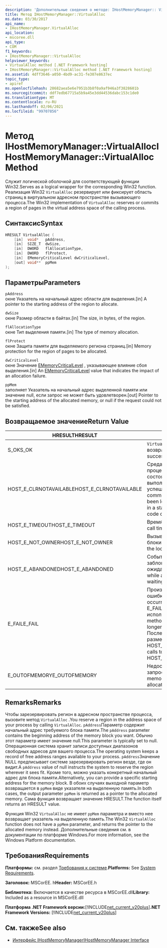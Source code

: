 ```yaml
---
description: 'Дополнительные сведения о методе: IHostMemoryManager:: VirtualAlloc'
title: Метод IHostMemoryManager::VirtualAlloc
ms.date: 03/30/2017
api_name:
- IHostMemoryManager.VirtualAlloc
api_location:
- mscoree.dll
api_type:
- COM
f1_keywords:
- IHostMemoryManager::VirtualAlloc
helpviewer_keywords:
- VirtualAlloc method [.NET Framework hosting]
- IHostMemoryManager::VirtualAlloc method [.NET Framework hosting]
ms.assetid: 4dff3646-a050-4bd9-ac31-fe307e8637ec
topic_type:
- apiref
ms.openlocfilehash: 28682aea5e6e7951b3b8f0a9af946a3f3828601b
ms.sourcegitcommit: ddf7edb67715a5b9a45e3dd44536dabc153c1de0
ms.translationtype: MT
ms.contentlocale: ru-RU
ms.lasthandoff: 02/06/2021
ms.locfileid: "99707856"
---
```

# <a name="ihostmemorymanagervirtualalloc-method"></a><span data-ttu-id="7b3a5-103">Метод IHostMemoryManager::VirtualAlloc</span><span class="sxs-lookup"><span data-stu-id="7b3a5-103">IHostMemoryManager::VirtualAlloc Method</span></span>

<span data-ttu-id="7b3a5-104">Служит логической оболочкой для соответствующей функции Win32.</span><span class="sxs-lookup"><span data-stu-id="7b3a5-104">Serves as a logical wrapper for the corresponding Win32 function.</span></span> <span data-ttu-id="7b3a5-105">Реализация Win32 `VirtualAlloc` резервирует или фиксирует область страниц в виртуальном адресном пространстве вызывающего процесса.</span><span class="sxs-lookup"><span data-stu-id="7b3a5-105">The Win32 implementation of `VirtualAlloc` reserves or commits a region of pages in the virtual address space of the calling process.</span></span>  
  
## <a name="syntax"></a><span data-ttu-id="7b3a5-106">Синтаксис</span><span class="sxs-lookup"><span data-stu-id="7b3a5-106">Syntax</span></span>  
  
```cpp  
HRESULT VirtualAlloc (  
    [in]  void*   pAddress,  
    [in]  SIZE_T  dwSize,  
    [in]  DWORD   flAllocationType,  
    [in]  DWORD   flProtect,  
    [in]  EMemoryCriticalLevel dwCriticalLevel,  
    [out] void**  ppMem  
);  
```  
  
## <a name="parameters"></a><span data-ttu-id="7b3a5-107">Параметры</span><span class="sxs-lookup"><span data-stu-id="7b3a5-107">Parameters</span></span>  

 `pAddress`  
 <span data-ttu-id="7b3a5-108">окне Указатель на начальный адрес области для выделения.</span><span class="sxs-lookup"><span data-stu-id="7b3a5-108">[in] A pointer to the starting address of the region to allocate.</span></span>  
  
 `dwSize`  
 <span data-ttu-id="7b3a5-109">окне Размер области в байтах.</span><span class="sxs-lookup"><span data-stu-id="7b3a5-109">[in] The size, in bytes, of the region.</span></span>  
  
 `flAllocationType`  
 <span data-ttu-id="7b3a5-110">окне Тип выделения памяти.</span><span class="sxs-lookup"><span data-stu-id="7b3a5-110">[in] The type of memory allocation.</span></span>  
  
 `flProtect`  
 <span data-ttu-id="7b3a5-111">окне Защита памяти для выделяемого региона страниц.</span><span class="sxs-lookup"><span data-stu-id="7b3a5-111">[in] Memory protection for the region of pages to be allocated.</span></span>  
  
 `dwCriticalLevel`  
 <span data-ttu-id="7b3a5-112">окне Значение [EMemoryCriticalLevel](ememorycriticallevel-enumeration.md) , указывающее влияние сбоя выделения.</span><span class="sxs-lookup"><span data-stu-id="7b3a5-112">[in] An [EMemoryCriticalLevel](ememorycriticallevel-enumeration.md) value that indicates the impact of an allocation failure.</span></span>  
  
 `ppMem`  
 <span data-ttu-id="7b3a5-113">заполняет Указатель на начальный адрес выделенной памяти или значение null, если запрос не может быть удовлетворен.</span><span class="sxs-lookup"><span data-stu-id="7b3a5-113">[out] Pointer to the starting address of the allocated memory, or null if the request could not be satisfied.</span></span>  
  
## <a name="return-value"></a><span data-ttu-id="7b3a5-114">Возвращаемое значение</span><span class="sxs-lookup"><span data-stu-id="7b3a5-114">Return Value</span></span>  
  
|<span data-ttu-id="7b3a5-115">HRESULT</span><span class="sxs-lookup"><span data-stu-id="7b3a5-115">HRESULT</span></span>|<span data-ttu-id="7b3a5-116">Описание:</span><span class="sxs-lookup"><span data-stu-id="7b3a5-116">Description</span></span>|  
|-------------|-----------------|  
|<span data-ttu-id="7b3a5-117">S_OK</span><span class="sxs-lookup"><span data-stu-id="7b3a5-117">S_OK</span></span>|<span data-ttu-id="7b3a5-118">`VirtualAlloc` успешно возвращено.</span><span class="sxs-lookup"><span data-stu-id="7b3a5-118">`VirtualAlloc` returned successfully.</span></span>|  
|<span data-ttu-id="7b3a5-119">HOST_E_CLRNOTAVAILABLE</span><span class="sxs-lookup"><span data-stu-id="7b3a5-119">HOST_E_CLRNOTAVAILABLE</span></span>|<span data-ttu-id="7b3a5-120">Среда CLR не была загружена в процесс, или среда CLR находится в состоянии, в котором она не может выполнить управляемый код или успешно обработать вызов.</span><span class="sxs-lookup"><span data-stu-id="7b3a5-120">The common language runtime (CLR) has not been loaded into a process, or the CLR is in a state in which it cannot run managed code or process the call successfully.</span></span>|  
|<span data-ttu-id="7b3a5-121">HOST_E_TIMEOUT</span><span class="sxs-lookup"><span data-stu-id="7b3a5-121">HOST_E_TIMEOUT</span></span>|<span data-ttu-id="7b3a5-122">Время ожидания вызова истекло.</span><span class="sxs-lookup"><span data-stu-id="7b3a5-122">The call timed out.</span></span>|  
|<span data-ttu-id="7b3a5-123">HOST_E_NOT_OWNER</span><span class="sxs-lookup"><span data-stu-id="7b3a5-123">HOST_E_NOT_OWNER</span></span>|<span data-ttu-id="7b3a5-124">Вызывающий объект не владеет блокировкой.</span><span class="sxs-lookup"><span data-stu-id="7b3a5-124">The caller does not own the lock.</span></span>|  
|<span data-ttu-id="7b3a5-125">HOST_E_ABANDONED</span><span class="sxs-lookup"><span data-stu-id="7b3a5-125">HOST_E_ABANDONED</span></span>|<span data-ttu-id="7b3a5-126">Событие было отменено, пока заблокированный поток или волокно ожидают его.</span><span class="sxs-lookup"><span data-stu-id="7b3a5-126">An event was canceled while a blocked thread or fiber was waiting on it.</span></span>|  
|<span data-ttu-id="7b3a5-127">E_FAIL</span><span class="sxs-lookup"><span data-stu-id="7b3a5-127">E_FAIL</span></span>|<span data-ttu-id="7b3a5-128">Произошла неизвестная фатальная ошибка.</span><span class="sxs-lookup"><span data-stu-id="7b3a5-128">An unknown catastrophic failure occurred.</span></span> <span data-ttu-id="7b3a5-129">Когда метод возвращает E_FAIL, среда CLR больше не может использоваться в процессе.</span><span class="sxs-lookup"><span data-stu-id="7b3a5-129">When a method returns E_FAIL, the CLR is no longer usable within the process.</span></span> <span data-ttu-id="7b3a5-130">Последующие вызовы методов размещения возвращают HOST_E_CLRNOTAVAILABLE.</span><span class="sxs-lookup"><span data-stu-id="7b3a5-130">Subsequent calls to hosting methods return HOST_E_CLRNOTAVAILABLE.</span></span>|  
|<span data-ttu-id="7b3a5-131">E_OUTOFMEMORY</span><span class="sxs-lookup"><span data-stu-id="7b3a5-131">E_OUTOFMEMORY</span></span>|<span data-ttu-id="7b3a5-132">Недостаточно памяти для завершения запроса на выделение</span><span class="sxs-lookup"><span data-stu-id="7b3a5-132">Not enough memory was available to complete the allocation request</span></span>|  
  
## <a name="remarks"></a><span data-ttu-id="7b3a5-133">Remarks</span><span class="sxs-lookup"><span data-stu-id="7b3a5-133">Remarks</span></span>  

 <span data-ttu-id="7b3a5-134">Чтобы зарезервировать регион в адресном пространстве процесса, вызовите метод `VirtualAlloc` .</span><span class="sxs-lookup"><span data-stu-id="7b3a5-134">You reserve a region in the address space of your process by calling `VirtualAlloc`.</span></span> <span data-ttu-id="7b3a5-135">`pAddress`Параметр содержит начальный адрес требуемого блока памяти.</span><span class="sxs-lookup"><span data-stu-id="7b3a5-135">The `pAddress` parameter contains the beginning address of the memory block you want.</span></span> <span data-ttu-id="7b3a5-136">Обычно этот параметр имеет значение null.</span><span class="sxs-lookup"><span data-stu-id="7b3a5-136">This parameter is typically set to null.</span></span> <span data-ttu-id="7b3a5-137">Операционная система хранит записи доступных диапазонов свободных адресов для вашего процесса.</span><span class="sxs-lookup"><span data-stu-id="7b3a5-137">The operating system keeps a record of free address ranges available to your process.</span></span> <span data-ttu-id="7b3a5-138">`pAddress`Значение NULL предписывает системе зарезервировать регион везде, где он видит.</span><span class="sxs-lookup"><span data-stu-id="7b3a5-138">A `pAddress` value of null instructs the system to reserve the region wherever it sees fit.</span></span> <span data-ttu-id="7b3a5-139">Кроме того, можно указать конкретный начальный адрес для блока памяти.</span><span class="sxs-lookup"><span data-stu-id="7b3a5-139">Alternatively, you can provide a specific starting address for the memory block.</span></span> <span data-ttu-id="7b3a5-140">В обоих случаях выходной параметр возвращается в `ppMem` виде указателя на выделенную память.</span><span class="sxs-lookup"><span data-stu-id="7b3a5-140">In both cases, the output parameter `ppMem` is returned as a pointer to the allocated memory.</span></span> <span data-ttu-id="7b3a5-141">Сама функция возвращает значение HRESULT.</span><span class="sxs-lookup"><span data-stu-id="7b3a5-141">The function itself returns an HRESULT value.</span></span>  
  
 <span data-ttu-id="7b3a5-142">Функция Win32 `VirtualAlloc` не имеет `ppMem` параметра и вместо нее возвращает указатель на выделенную память.</span><span class="sxs-lookup"><span data-stu-id="7b3a5-142">The Win32 `VirtualAlloc` function does not have a `ppMem` parameter, and returns the pointer to the allocated memory instead.</span></span> <span data-ttu-id="7b3a5-143">Дополнительные сведения см. в документации по платформе Windows.</span><span class="sxs-lookup"><span data-stu-id="7b3a5-143">For more information, see the Windows Platform documentation.</span></span>  
  
## <a name="requirements"></a><span data-ttu-id="7b3a5-144">Требования</span><span class="sxs-lookup"><span data-stu-id="7b3a5-144">Requirements</span></span>  

 <span data-ttu-id="7b3a5-145">**Платформы:** см. раздел [Требования к системе](../../get-started/system-requirements.md).</span><span class="sxs-lookup"><span data-stu-id="7b3a5-145">**Platforms:** See [System Requirements](../../get-started/system-requirements.md).</span></span>  
  
 <span data-ttu-id="7b3a5-146">**Заголовок:** MSCorEE. h</span><span class="sxs-lookup"><span data-stu-id="7b3a5-146">**Header:** MSCorEE.h</span></span>  
  
 <span data-ttu-id="7b3a5-147">**Библиотека:** Включается в качестве ресурса в MSCorEE.dll</span><span class="sxs-lookup"><span data-stu-id="7b3a5-147">**Library:** Included as a resource in MSCorEE.dll</span></span>  
  
 <span data-ttu-id="7b3a5-148">**Платформа .NET Framework версии:**[!INCLUDE[net_current_v20plus](../../../../includes/net-current-v20plus-md.md)]</span><span class="sxs-lookup"><span data-stu-id="7b3a5-148">**.NET Framework Versions:** [!INCLUDE[net_current_v20plus](../../../../includes/net-current-v20plus-md.md)]</span></span>  
  
## <a name="see-also"></a><span data-ttu-id="7b3a5-149">См. также</span><span class="sxs-lookup"><span data-stu-id="7b3a5-149">See also</span></span>

- [<span data-ttu-id="7b3a5-150">Интерфейс IHostMemoryManager</span><span class="sxs-lookup"><span data-stu-id="7b3a5-150">IHostMemoryManager Interface</span></span>](ihostmemorymanager-interface.md)
